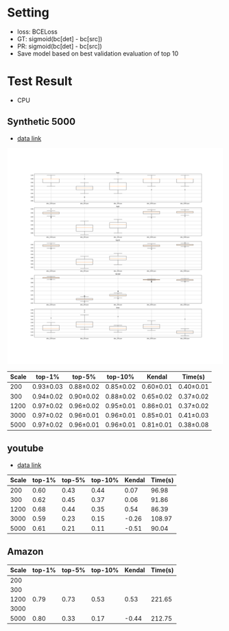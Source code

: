 # Setting
- loss: BCELoss
- GT: sigmoid(bc[det] - bc[src])
- PR: sigmoid(bc[det] - bc[src])
- Save model based on best validation evaluation of top 10

# Test Result
- CPU

## Synthetic 5000
- [data link](./../hw1_data/Synthetic/5000)

![](scale.png)

| Scale | top-1% | top-5% | top-10% | Kendal | Time(s) |
|----|----|----|----|----|----|
| 200 |  0.93±0.03      | 0.88±0.02     | 0.85±0.02     | 0.60±0.01     | 0.40±0.01     |
| 300 | 0.94±0.02 | 0.90±0.02     | 0.88±0.02     | 0.65±0.02    | 0.37±0.02     |
| 1200 | 0.97±0.02 | 0.96±0.02     | 0.95±0.01     | 0.86±0.01     | 0.37±0.02     |
| 3000 | 0.97±0.02 | 0.96±0.01     | 0.96±0.01     | 0.85±0.01     | 0.41±0.03     |
| 5000 | 0.97±0.02 | 0.96±0.01     | 0.96±0.01     | 0.81±0.01     | 0.38±0.08     |

## youtube
- [data link](./../hw1_data/youtube)

| Scale | top-1% | top-5% | top-10% | Kendal | Time(s) |
|----|----|----|----|----|----|
| 200 |  0.60      | 0.43     | 0.44     | 0.07     | 96.98     |
| 300 | 0.62 | 0.45     | 0.37     | 0.06     | 91.86    |
| 1200 | 0.68 | 0.44     | 0.35     | 0.54     | 86.39     |
| 3000 | 0.59 | 0.23     | 0.15     | -0.26     | 108.97     |
| 5000 | 0.61 | 0.21     | 0.11     | -0.51    | 90.04     |

## Amazon
| Scale | top-1% | top-5% | top-10% | Kendal | Time(s) |
|----|----|----|----|----|----|
| 200 |        |             |       |       |       |
| 300 |          |           |       |       |      |
| 1200 | 0.79 | 0.73     | 0.53     | 0.53     | 221.65     |
| 3000 |         |     |     |      |      |
| 5000 | 0.80 | 0.33     | 0.17     | -0.44    | 212.75     |